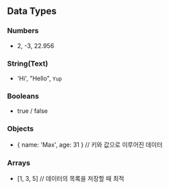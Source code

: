 ## Data Types

### Numbers

- 2, -3, 22.956

### String(Text)

- 'Hi', "Hello", `Yup`

### Booleans

- true / false

### Objects

- { name: 'Max',
  age: 31 }
  // 키와 값으로 이루어진 데이터

### Arrays

- [1, 3, 5]
  // 데이터의 목록을 저장할 때 최적

